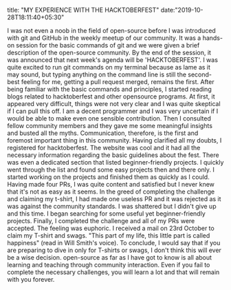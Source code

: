 title: "MY EXPERIENCE WITH THE HACKTOBERFEST"
date:"2019-10-28T18:11:40+05:30"

I was not even a noob in the field of open-source
before I was introduced with git and GitHub in 
the weekly meetup of our community.
It was a hands-on session for the basic commands
of git and we were given a brief description of
the open-source community.
By the end of the session, it was announced that next
week's agenda will be 'HACKTOBERFEST'. 
I was quite excited to run git commands on my terminal
because as lame as it may sound, but typing anything
on the command line is still the second-best feeling 
for me, getting a pull request merged, remains the
first. After being familiar with the basic commands and
principles, I started reading blogs related to hacktoberfest
and other opensource programs.
At first, it appeared very difficult, things were not very 
clear and I was quite skeptical if I can pull this off.
I am a decent programmer and I was very uncertain if I would
be able to make even one sensible contribution.
Then I consulted fellow community members and they gave me 
some meaningful insights and busted all the myths.
Communication, therefore, is the first and foremost important
thing in this community.
Having clarified all my doubts, I registered for hacktoberfest. 
The website was cool and it had all the necessary information
regarding the basic guidelines about the fest. 
There was even a dedicated section that listed beginner-friendly projects.
I quickly went through the list and found some easy projects then and
there only. I started working on the projects and finished them as quickly as I could. Having made four PRs, I was quite content and satisfied but I never knew that it's not as easy as it seems.
In the greed of completing the challenge
and claiming my t-shirt, I had made one useless PR and it was 
rejected as it was against the community standards.
I was shattered but I didn't give up and this time.
I began searching for some useful yet beginner-friendly projects.
Finally, I completed the challenge and all of my PRs were accepted.
The feeling was euphoric.
I received a mail on 23rd October to claim my T-shirt and swags.
"This part of my life, this little part is called happiness" (read in Will Smith's voice).
To conclude, I would say that if you are preparing to dive in only
for T-shirts or swags, I don't think this will ever be a wise decision.
open-source as far as I have got to know is all about learning and teaching through community interaction. Even if you fail to complete 
the necessary challenges,
you will learn a lot and that will remain with you forever.
